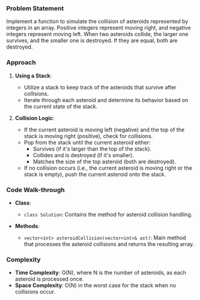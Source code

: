 ### Problem Statement
Implement a function to simulate the collision of asteroids represented by integers in an array. Positive integers represent moving right, and negative integers represent moving left. When two asteroids collide, the larger one survives, and the smaller one is destroyed. If they are equal, both are destroyed.

### Approach
1. **Using a Stack**: 
   - Utilize a stack to keep track of the asteroids that survive after collisions.
   - Iterate through each asteroid and determine its behavior based on the current state of the stack.

2. **Collision Logic**:
   - If the current asteroid is moving left (negative) and the top of the stack is moving right (positive), check for collisions.
   - Pop from the stack until the current asteroid either:
     - Survives (if it's larger than the top of the stack).
     - Collides and is destroyed (if it's smaller).
     - Matches the size of the top asteroid (both are destroyed).
   - If no collision occurs (i.e., the current asteroid is moving right or the stack is empty), push the current asteroid onto the stack.

### Code Walk-through
- **Class**:
  - `class Solution`: Contains the method for asteroid collision handling.

- **Methods**:
  - `vector<int> asteroidCollision(vector<int>& ast)`: Main method that processes the asteroid collisions and returns the resulting array.

### Complexity
- **Time Complexity**: O(N), where N is the number of asteroids, as each asteroid is processed once.
- **Space Complexity**: O(N) in the worst case for the stack when no collisions occur.
